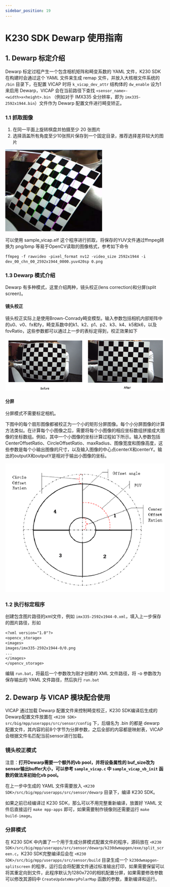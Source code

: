 ```yaml
---
sidebar_position: 19
---
```


# K230 SDK Dewarp 使用指南

## 1. Dewarp 标定介绍

Dewarp 标定过程产生一个包含相机矩阵和畸变系数的 YAML 文件，K230 SDK 在构建时会通过这个 YAML 文件来生成 remap 文件，并放入大核根文件系统的 `/bin` 目录下，在配置 VICAP 时将 `k_vicap_dev_attr` 结构体的 `dw_enable` 设为1来启用 Dewarp，VICAP 会在当前路径下查找 `<sensor_name>-<width>x<height>.bin` （例如对于 IMX335 全分辨率，即为 `imx335-2592x1944.bin`）文件作为 Dewarp 配置文件进行畸变矫正。

### 1.1 抓取图像

1. 在同一平面上旋转棋盘并拍摄至少 20 张图片
2. 选择涵盖所有角度至少10张照片保存到一个固定目录，推荐选择差异较大的图片

![标定图片示例](${images}/calibration.png)

可以使用 sample_vicap.elf 这个程序进行抓取，将保存的YUV文件通过ffmpeg转换为 png/bmp 等易于OpenCV读取的图像格式，参考如下命令

```
ffmpeg -f rawvideo -pixel_format nv12 -video_size 2592x1944 -i dev_00_chn_00_2592x1944_0000.yuv420sp 0.png
```



### 1.3 Dewarp 模式介绍

Dewarp 有多种模式，这里介绍两种，镜头校正(lens correction)和分屏(split screen)。

#### 镜头校正

镜头校正实际上是使用Brown-Conrady畸变模型。输入参数包括相机内部矩阵中的u0、v0、fx和fy，畸变系数中的k1、k2、p1、p2、k3、k4、k5和k6，以及fovRatio，这些参数都可以通过上一步的表标定得到，校正效果如下

![校正效果](${images}/ldc.png)

#### 分屏

分屏模式不需要标定相机。

下图中的每个扇形图像都被校正为一个小的矩形分屏图像。每个小分屏图像的计算方法类似。在计算每个小图像之后，需要将每个小图像的相应坐标数组拼接成大图像的坐标数组。例如，其中一个小图像的坐标计算过程如下所示。输入参数包括CenterOffsetRatio、CircleOffsetRatio、maxRadius、图像宽度和图像高度，这些参数是每个小输出图像的尺寸，以及输入图像的中心点centerX和centerY。输出的outputX和outputY是相对于输出小图像的坐标。

![分屏](${images}/splitscreen.png)

### 1.2 执行标定程序

创建包含图片路径的xml文件，例如 `imx335-2592x1944-0.xml`，填入上一步保存的图片路径，形如

```
<?xml version="1.0"?>
<opencv_storage>
<images>
images/imx335-2592x1944-0/0.png
...
</images>
</opencv_storage>
```



编辑 `run.bat`，将最后一个参数改为刚才创建的 XML 文件路径，将 -o 参数改为保存输出的 YAML 文件路径，然后执行 `run.bat`

## 2. Dewarp 与 VICAP 模块配合使用

VICAP 通过加载 Dewarp 配置文件来控制畸变校正，K230 SDK编译后生成的Dewarp配置文件放置在 `<K230 SDK> src/big/mpp/userapps/src/sensor/config` 下，后缀名为 .bin 的都是 dewarp 配置文件，其内容的前8个字节为分屏参数，之后全部的内容都是映射表，VICAP会根据文件名匹配当前sensor进行加载。

### 镜头校正模式

注意：**打开Dewarp需要一个额外的vb pool，并将设备属性的 buf_size改为sensor输出buffer大小，可以参考 `sample_vicap.c` 中 `sample_vicap_vb_init` 函数的做法来初始化vb pool。**

在上一步中生成的 YAML 文件需要放入 `<K230 SDK>/src/big/mpp/userapps/src/sensor/dewarp` 目录下，编译 K230 SDK。

如果之前已经编译过 K230 SDK，那么可以不用完整重新编译，放置好 YAML 文件后直接运行 `make mpp-apps` 即可，如果需要制作镜像则还需要运行 `make build-image`。

### 分屏模式

在 K230 SDK 中内置了一个用于生成分屏模式配置文件的程序，源码放在 `<K230 SDK>/src/big/mpp/userapps/src/sensor/dewarp/k230dwmapgen/exe/split_screen.c`，K230 SDK完整编译后会在 `<K230 SDK>/src/big/mpp/userapps/src/sensor/build` 目录生成一个 `k230dwmapgen-splitscreen` 的程序，运行后会将配置文件通过标准输出打印，如果需要保留可以将其重定向到文件，此程序默认为1280x720的相机配置分屏，如果需要修改参数可以修改其源码中 `CreateUpdateWarpPolarMap` 函数的参数，重新编译和运行。